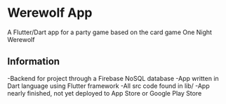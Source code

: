 # Werewolf App

A Flutter/Dart app for a party game based on the card game One Night Werewolf

## Information

-Backend for project through a Firebase NoSQL database
-App written in Dart language using Flutter framework
-All src code found in lib/
-App nearly finished, not yet deployed to App Store or Google Play Store

